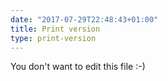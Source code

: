```yaml
---
date: "2017-07-29T22:48:43+01:00"
title: Print version
type: print-version
---
```


You don't want to edit this file :-)
